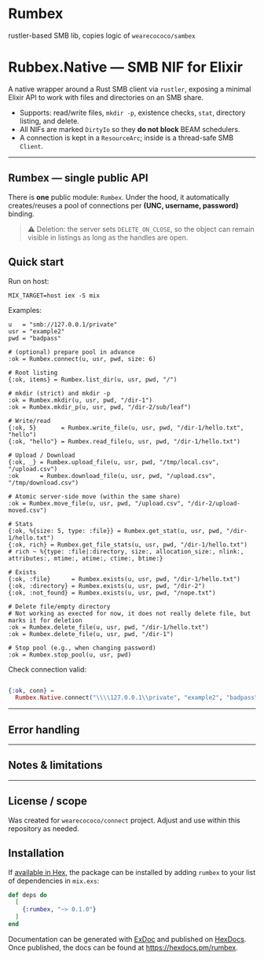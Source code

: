 # Rumbex

rustler-based SMB lib, copies logic of `wearecococo/sambex`

# Rubbex.Native — SMB NIF for Elixir

A native wrapper around a Rust SMB client via `rustler`, exposing a minimal Elixir API to work with files and directories on an SMB share.

* Supports: read/write files, `mkdir -p`, existence checks, `stat`, directory listing, and delete.
* All NIFs are marked `DirtyIo` so they **do not block** BEAM schedulers.
* A connection is kept in a `ResourceArc`; inside is a thread-safe SMB `Client`.

---

## Rumbex — single public API

There is **one** public module: `Rumbex`.
Under the hood, it automatically creates/reuses a pool of connections per **(UNC, username, password)** binding.

> ⚠️ Deletion: the server sets `DELETE_ON_CLOSE`, so the object can remain visible in listings as long as the handles are open.

## Quick start

Run on host:
```
MIX_TARGET=host iex -S mix
```

Examples:
```
u   = "smb://127.0.0.1/private"
usr = "example2"
pwd = "badpass"

# (optional) prepare pool in advance
:ok = Rumbex.connect(u, usr, pwd, size: 6)

# Root listing
{:ok, items} = Rumbex.list_dir(u, usr, pwd, "/")

# mkdir (strict) and mkdir -p
:ok = Rumbex.mkdir(u, usr, pwd, "/dir-1")
:ok = Rumbex.mkdir_p(u, usr, pwd, "/dir-2/sub/leaf")

# Write/read
{:ok, 5}       = Rumbex.write_file(u, usr, pwd, "/dir-1/hello.txt", "hello")
{:ok, "hello"} = Rumbex.read_file(u, usr, pwd, "/dir-1/hello.txt")

# Upload / Download
{:ok, _} = Rumbex.upload_file(u, usr, pwd, "/tmp/local.csv", "/upload.csv")
:ok      = Rumbex.download_file(u, usr, pwd, "/upload.csv", "/tmp/download.csv")

# Atomic server-side move (within the same share)
:ok = Rumbex.move_file(u, usr, pwd, "/upload.csv", "/dir-2/upload-moved.csv")

# Stats
{:ok, %{size: 5, type: :file}} = Rumbex.get_stat(u, usr, pwd, "/dir-1/hello.txt")
{:ok, rich} = Rumbex.get_file_stats(u, usr, pwd, "/dir-1/hello.txt")
# rich ~ %{type: :file|:directory, size:, allocation_size:, nlink:, attributes:, mtime:, atime:, ctime:, btime:}

# Exists
{:ok, :file}      = Rumbex.exists(u, usr, pwd, "/dir-1/hello.txt")
{:ok, :directory} = Rumbex.exists(u, usr, pwd, "/dir-2")
{:ok, :not_found} = Rumbex.exists(u, usr, pwd, "/nope.txt")

# Delete file/empty directory
# Not working as exected for now, it does not really delete file, but marks it for deletion
:ok = Rumbex.delete_file(u, usr, pwd, "/dir-1/hello.txt")
:ok = Rumbex.delete_file(u, usr, pwd, "/dir-1")

# Stop pool (e.g., when changing password)
:ok = Rumbex.stop_pool(u, usr, pwd)

```

Check connection valid:
```elixir

{:ok, conn} =
  Rumbex.Native.connect("\\\\127.0.0.1\\private", "example2", "badpass")
```

---

## Error handling

---

## Notes & limitations

---

## License / scope

Was created for `wearecococo/connect` project. Adjust and use within this repository as needed.

## Installation

If [available in Hex](https://hex.pm/docs/publish), the package can be installed
by adding `rumbex` to your list of dependencies in `mix.exs`:

```elixir
def deps do
  [
    {:rumbex, "~> 0.1.0"}
  ]
end
```

Documentation can be generated with [ExDoc](https://github.com/elixir-lang/ex_doc)
and published on [HexDocs](https://hexdocs.pm). Once published, the docs can
be found at <https://hexdocs.pm/rumbex>.

